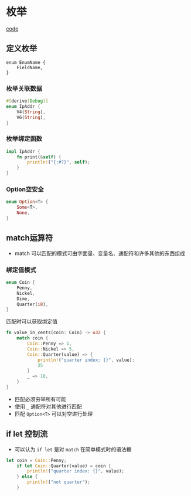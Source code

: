 # 枚举

[code](rust_enum/)

## 定义枚举

```
enum EnumName {
    FieldName,
}
```

### 枚举关联数据

```rust
#[derive(Debug)]
enum IpAddr {
    V4(String),
    V6(String),
}
```

### 枚举绑定函数

```rust
impl IpAddr {
    fn print(&self) {
        println!("{:#?}", self);
    }
}
```

### Option空安全

```rust
enum Option<T> {
    Some<T>,
    None,
}
```

## match运算符

* match 可以匹配的模式可由字面量、变量名、通配符和许多其他的东西组成

### 绑定值模式

```rust
enum Coin {
    Penny,
    Nickel,
    Dime,
    Quarter(i8),
}
```

匹配时可以获取绑定值

```rust
fn value_in_cents(coin: Coin) -> u32 {
    match coin {
        Coin::Penny => 1,
        Coin::Nickel => 5,
        Coin::Quarter(value) => {
            println!("quarter index: {}", value);
            25
        }
        _ => 10,
    }
}
```

* 匹配必须穷举所有可能
* 使用 `_` 通配符对其他进行匹配
* 匹配 `Option<T>` 可以对空进行处理

 

## if let 控制流

* 可以认为 `if let` 是对 `match` 在简单模式时的语法糖

```rust
let coin = Coin::Penny;
    if let Coin::Quarter(value) = coin {
        println!("quarter index: {}", value);
    } else {
        println!("not quarter");
    }
```
